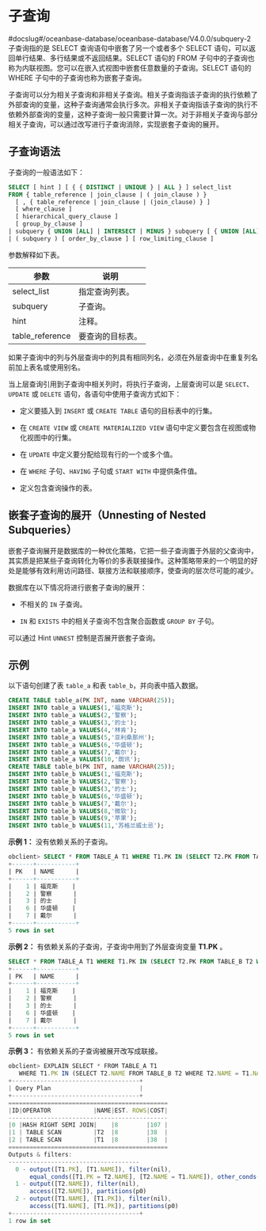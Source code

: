 子查询 
========================
#docslug#/oceanbase-database/oceanbase-database/V4.0.0/subquery-2
子查询指的是 SELECT 查询语句中嵌套了另一个或者多个 SELECT 语句，可以返回单行结果、多行结果或不返回结果。SELECT 语句的 FROM 子句中的子查询也称为内联视图。您可以在嵌入式视图中嵌套任意数量的子查询。SELECT 语句的 WHERE 子句中的子查询也称为嵌套子查询。

子查询可以分为相关子查询和非相关子查询。相关子查询指该子查询的执行依赖了外部查询的变量，这种子查询通常会执行多次。非相关子查询指该子查询的执行不依赖外部查询的变量，这种子查询一般只需要计算一次。对于非相关子查询与部分相关子查询，可以通过改写进行子查询消除，实现嵌套子查询的展开。

子查询语法 
-----------------

子查询的一般语法如下：

```sql
SELECT [ hint ] [ { { DISTINCT | UNIQUE } | ALL } ] select_list 
FROM { table_reference | join_clause | ( join_clause ) }
  [ , { table_reference | join_clause | (join_clause) } ]
  [ where_clause ]
  [ hierarchical_query_clause ]
  [ group_by_clause ]
| subquery { UNION [ALL] | INTERSECT | MINUS } subquery [ { UNION [ALL] | INTERSECT | MINUS } subquery ]
| ( subquery ) [ order_by_clause ] [ row_limiting_clause ]
```



参数解释如下表。


|       参数        |    说明    |
|-----------------|----------|
| select_list     | 指定查询列表。  |
| subquery        | 子查询。     |
| hint            | 注释。      |
| table_reference | 要查询的目标表。 |



如果子查询中的列与外层查询中的列具有相同列名，必须在外层查询中在重复列名前加上表名或使用别名。

当上层查询引用到子查询中相关列时，将执行子查询，上层查询可以是 `SELECT`、`UPDATE` 或 `DELETE` 语句，各语句中使用子查询方式如下：

* 定义要插入到 `INSERT` 或 `CREATE TABLE` 语句的目标表中的行集。

  

* 在 `CREATE VIEW` 或 `CREATE MATERIALIZED VIEW` 语句中定义要包含在视图或物化视图中的行集。

  

* 在 `UPDATE` 中定义要分配给现有行的一个或多个值。

  

* 在 `WHERE` 子句、`HAVING` 子句或 `START WITH` 中提供条件值。

  

* 定义包含查询操作的表。

  




嵌套子查询的展开（Unnesting of Nested Subqueries） 
-------------------------------------------------

嵌套子查询展开是数据库的一种优化策略，它把一些子查询置于外层的父查询中，其实质是把某些子查询转化为等价的多表联接操作。这种策略带来的一个明显的好处是能够有效利用访问路径、联接方法和联接顺序，使查询的层次尽可能的减少。

数据库在以下情况将进行嵌套子查询的展开：

* 不相关的 `IN` 子查询。

  

* `IN` 和 `EXISTS` 中的相关子查询不包含聚合函数或 `GROUP BY` 子句。




可以通过 Hint `UNNEST` 控制是否展开嵌套子查询。

示例 
-----------

以下语句创建了表 `table_a` 和表 `table_b`，并向表中插入数据。

```sql
CREATE TABLE table_a(PK INT, name VARCHAR(25));
INSERT INTO table_a VALUES(1,'福克斯');
INSERT INTO table_a VALUES(2,'警察');  
INSERT INTO table_a VALUES(3,'的士');  
INSERT INTO table_a VALUES(4,'林肯');  
INSERT INTO table_a VALUES(5,'亚利桑那州');  
INSERT INTO table_a VALUES(6,'华盛顿');  
INSERT INTO table_a VALUES(7,'戴尔');  
INSERT INTO table_a VALUES(10,'朗讯'); 
CREATE TABLE table_b(PK INT, name VARCHAR(25));
INSERT INTO table_b VALUES(1,'福克斯');
INSERT INTO table_b VALUES(2,'警察');  
INSERT INTO table_b VALUES(3,'的士');  
INSERT INTO table_b VALUES(6,'华盛顿');  
INSERT INTO table_b VALUES(7,'戴尔');  
INSERT INTO table_b VALUES(8,'微软');  
INSERT INTO table_b VALUES(9,'苹果'); 
INSERT INTO table_b VALUES(11,'苏格兰威士忌');
```



**示例 1：** 没有依赖关系的子查询。

```sql
obclient> SELECT * FROM TABLE_A T1 WHERE T1.PK IN (SELECT T2.PK FROM TABLE_B T2);
+------+-----------+
| PK   | NAME      |
+------+-----------+
|    1 | 福克斯    |
|    2 | 警察      |
|    3 | 的士      |
|    6 | 华盛顿    |
|    7 | 戴尔      |
+------+-----------+
5 rows in set
```



**示例 2：** 有依赖关系的子查询，子查询中用到了外层查询变量 **T1.PK** 。

```sql
SELECT * FROM TABLE_A T1 WHERE T1.PK IN (SELECT T2.PK FROM TABLE_B T2 WHERE T2.PK = T1.PK);
+------+-----------+
| PK   | NAME      |
+------+-----------+
|    1 | 福克斯    |
|    2 | 警察      |
|    3 | 的士      |
|    6 | 华盛顿    |
|    7 | 戴尔      |
+------+-----------+
5 rows in set
```



**示例 3：** 有依赖关系的子查询被展开改写成联接。

```javascript
obclient> EXPLAIN SELECT * FROM TABLE_A T1 
   WHERE T1.PK IN (SELECT T2.NAME FROM TABLE_B T2 WHERE T2.NAME = T1.NAME);
+------------------------------------+
| Query Plan                         |
+------------------------------------+
=============================================
|ID|OPERATOR            |NAME|EST. ROWS|COST|
---------------------------------------------
|0 |HASH RIGHT SEMI JOIN|    |8        |107 |
|1 | TABLE SCAN         |T2  |8        |38  |
|2 | TABLE SCAN         |T1  |8        |38  |
=============================================
Outputs & filters:
-------------------------------------
  0 - output([T1.PK], [T1.NAME]), filter(nil),
      equal_conds([T1.PK = T2.NAME], [T2.NAME = T1.NAME]), other_conds(nil)
  1 - output([T2.NAME]), filter(nil),
      access([T2.NAME]), partitions(p0)
  2 - output([T1.NAME], [T1.PK]), filter(nil),
      access([T1.NAME], [T1.PK]), partitions(p0)
+------------------------------------+
1 row in set
```


